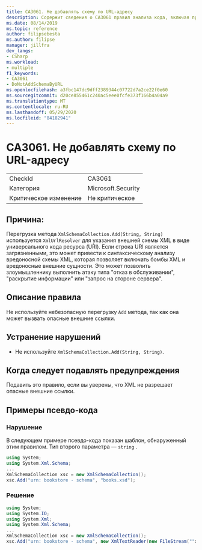 ```yaml
---
title: CA3061. Не добавлять схему по URL-адресу
description: Содержит сведения о CA3061 правил анализа кода, включая причины, способы устранения нарушений и время их подавления.
ms.date: 08/14/2019
ms.topic: reference
author: filipsebesta
ms.author: filipse
manager: jillfra
dev_langs:
- CSharp
ms.workload:
- multiple
f1_keywords:
- CA3061
- DoNotAddSchemaByURL
ms.openlocfilehash: a3fbc147dc9dff2389344c07722d7a2ce22f0e60
ms.sourcegitcommit: d20ce855461c240ac5eee0fcfe373f166b4a04a9
ms.translationtype: MT
ms.contentlocale: ru-RU
ms.lasthandoff: 05/29/2020
ms.locfileid: "84182941"
---
```

# <a name="ca3061-do-not-add-schema-by-url"></a>CA3061. Не добавлять схему по URL-адресу

|||
|-|-|
|CheckId|CA3061|
|Категория|Microsoft.Security|
|Критическое изменение|Не критическое|

## <a name="cause"></a>Причина:

Перегрузка метода `XmlSchemaCollection.Add(String, String)` используется `XmlUrlResolver` для указания внешней схемы XML в виде универсального кода ресурса (URI). Если строка URI является загрязненными, это может привести к синтаксическому анализу вредоносной схемы XML, которая позволяет включать бомбы XML и вредоносные внешние сущности. Это может позволить злоумышленнику выполнить атаку типа "отказ в обслуживании", "раскрытие информации" или "запрос на стороне сервера".

## <a name="rule-description"></a>Описание правила

Не используйте небезопасную перегрузку `Add` метода, так как она может вызвать опасные внешние ссылки.

## <a name="how-to-fix-violations"></a>Устранение нарушений

- Не используйте `XmlSchemaCollection.Add(String, String)`.

## <a name="when-to-suppress-warnings"></a>Когда следует подавлять предупреждения

Подавить это правило, если вы уверены, что XML не разрешает опасные внешние ссылки.

## <a name="pseudo-code-examples"></a>Примеры псевдо-кода

### <a name="violation"></a>Нарушение

В следующем примере псевдо-кода показан шаблон, обнаруженный этим правилом.
Тип второго параметра — `string` .

```csharp
using System;
using System.Xml.Schema;
...
XmlSchemaCollection xsc = new XmlSchemaCollection();
xsc.Add("urn: bookstore - schema", "books.xsd");
```

### <a name="solution"></a>Решение

```csharp
using System;
using System.IO;
using System.Xml;
using System.Xml.Schema;
...
XmlSchemaCollection xsc = new XmlSchemaCollection();
xsc.Add("urn: bookstore - schema", new XmlTextReader(new FileStream(""xmlFilename"", FileMode.Open)));
```
